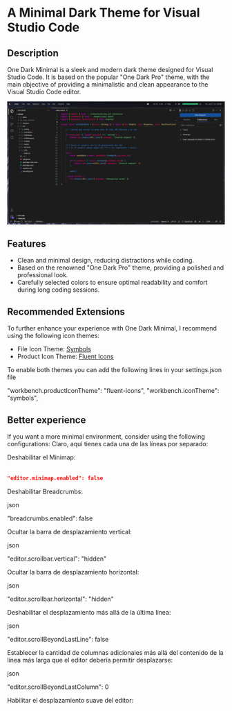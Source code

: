 
# A Minimal Dark Theme for Visual Studio Code

## Description

One Dark Minimal is a sleek and modern dark theme designed for Visual Studio Code. It is based on the popular "One Dark Pro" theme, with the main objective of providing a minimalistic and clean appearance to the Visual Studio Code editor.

![One Dark Minimal Preview](https://raw.githubusercontent.com/MrRevillod/OneDarkMinimal/main/img/preview.png)

## Features

- Clean and minimal design, reducing distractions while coding.
- Based on the renowned "One Dark Pro" theme, providing a polished and professional look.
- Carefully selected colors to ensure optimal readability and comfort during long coding sessions.


## Recommended Extensions

To further enhance your experience with One Dark Minimal, I recommend using the following icon themes:

- File Icon Theme: [Symbols](https://github.com/miguelsolorio/vscode-symbols)
- Product Icon Theme: [Fluent Icons](https://github.com/miguelsolorio/vscode-fluent-icons)

To enable both themes you can add the following lines in your settings.json file

"workbench.productIconTheme": "fluent-icons",
"workbench.iconTheme": "symbols",


## Better experience

If you want a more minimal environment, consider using the following configurations:
Claro, aquí tienes cada una de las líneas por separado:

Deshabilitar el Minimap:

``` json

"editor.minimap.enabled": false

```


Deshabilitar Breadcrumbs:

json

"breadcrumbs.enabled": false

Ocultar la barra de desplazamiento vertical:

json

"editor.scrollbar.vertical": "hidden"

Ocultar la barra de desplazamiento horizontal:

json

"editor.scrollbar.horizontal": "hidden"

Deshabilitar el desplazamiento más allá de la última línea:

json

"editor.scrollBeyondLastLine": false

Establecer la cantidad de columnas adicionales más allá del contenido de la línea más larga que el editor debería permitir desplazarse:

json

"editor.scrollBeyondLastColumn": 0

Habilitar el desplazamiento suave del editor:


